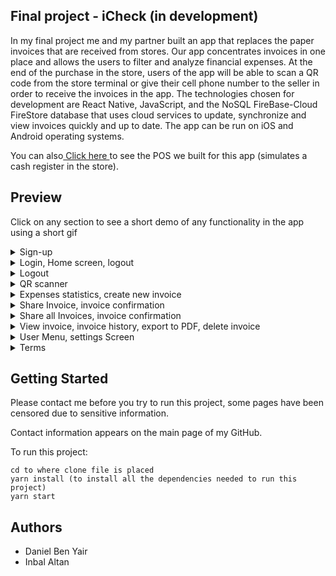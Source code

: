 ## Final project - iCheck (in development)

In my final project me and my partner built an app that replaces the paper invoices that are received from stores. Our app concentrates invoices in one place and allows the users to filter and analyze financial expenses. At the end of the purchase in the store, users of the app will be able to scan a QR code from the store terminal or give their cell phone number to the seller in order to receive the invoices in the app. The technologies chosen for development are React Native, JavaScript, and the NoSQL FireBase-Cloud FireStore database that uses cloud services to update, synchronize and view invoices quickly and up to date. The app can be run on iOS and Android operating systems.


You can also<a href="https://github.com/Danielby13/Demo_POS"> Click here </a> to see the POS we built for this app (simulates a cash register in the store). 

## Preview

Click on any section to see a short demo of any functionality in the app using a short gif

<details>
  <summary>Sign-up</summary>
  
  ![](https://media.giphy.com/media/pzFcLCeycOGGSiVneD/giphy.gif)
  
</details>

<details>
  <summary>Login, Home screen, logout</summary>
  
  ![](https://media.giphy.com/media/DjuNef8CvMFPn9gqYD/giphy.gif)
  
</details>

<details>
  <summary>Logout</summary>
  
  ![](https://media.giphy.com/media/1IoqostY35lJ2jyiiH/giphy.gif)
  
</details>

<details>
  <summary>QR scanner</summary>
  
  ![](https://media.giphy.com/media/LQf9mAG6uaED19rDOS/giphy.gif)
  
</details>

<details>
  <summary>Expenses statistics, create new invoice</summary>
  
  ![](https://media.giphy.com/media/ySpCYprDTPQxCcN9KS/giphy.gif)
  
</details>

<details>
  <summary>Share Invoice, invoice confirmation</summary>
  
  ![](https://media.giphy.com/media/UtlPDrBa6rBakyNccO/giphy.gif)
  
</details>

<details>
  <summary>Share all Invoices, invoice confirmation</summary>
  
  ![](https://media.giphy.com/media/cP7JqjtcbtrQI0MVPV/giphy.gif)
  
</details>

<details>
  <summary>View invoice, invoice history, export to PDF, delete invoice</summary>
  
  ![](https://media.giphy.com/media/7CdihdbqtcpS4tF4Sl/giphy.gif)
  
</details>

<details>
  <summary>User Menu, settings Screen</summary>
  
  ![](https://media.giphy.com/media/2QmQ3hkUCHas2slFG5/giphy.gif)
  
</details>

<details>
  <summary>Terms</summary>
  
  ![](https://media.giphy.com/media/NXExzfKXT6ktQLxS3V/giphy.gif)
  
</details>

## Getting Started

Please contact me before you try to run this project, some pages have been censored due to sensitive information.

Contact information appears on the main page of my GitHub.

To run this project:

```
cd to where clone file is placed
yarn install (to install all the dependencies needed to run this project)
yarn start
```


## Authors
* Daniel Ben Yair
* Inbal Altan


















